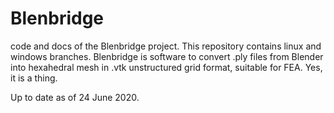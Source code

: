 # Blenbridge
code and docs of the Blenbridge project. This repository contains linux and windows branches. Blenbridge is software to convert .ply files from Blender into hexahedral mesh in .vtk unstructured grid format, suitable for FEA. Yes, it is a thing.

Up to date as of 24 June 2020.

